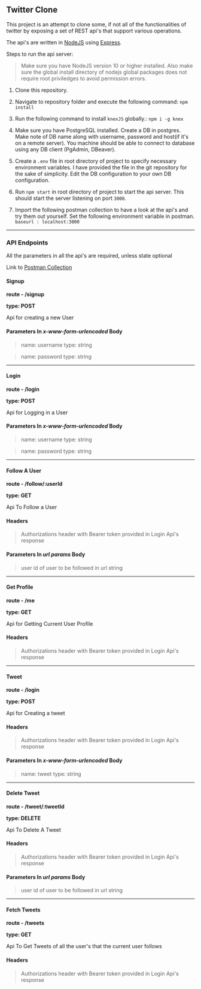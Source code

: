 ## Twitter Clone

This project is an attempt to clone some, if not all of the functionalities of twitter by exposing a set of REST api's that support various operations.

The api's are written in [NodeJS](https://nodejs.org/en/) using [Express](https://expressjs.com/).

Steps to run the api server:
> Make sure you have NodeJS version 10 or higher installed. Also make sure the global install directory of nodejs global packages does not require root priviledges to avoid permission errors.
1) Clone this repository.
2) Navigate to repository folder and execute the following command:
    `npm install`
3) Run the following command to install `knexJS` globally.:
    `npm i -g knex`
4) Make sure you have PostgreSQL installed. Create a DB in postgres. Make note of DB name along with username, password and host(if it's on a remote server). You machine should be able to connect to database using any DB client (PgAdmin, DBeaver).

5) Create a `.env` file in root directory of project to specify necessary environment variables. I have provided the file in the git repository for the sake of simplicity. Edit the DB configuration to your own DB configuration.
6) Run `npm start` in root directory of project to start the api server. This should start the server listening on port `3000`.
7) Import the following postman collection to have a look at the api's and try them out yourself. Set the following environment variable in postman.
    `baseurl : localhost:3000`

___

### API Endpoints

All the parameters in all the api's are required, unless state optional

Link to [Postman Collection](https://www.getpostman.com/collections/c93667c2feb6950c89a2)

#### Signup
**route - /signup**

**type: POST**

 Api for creating a new User

#### Parameters In *x-www-form-urlencoded* Body
> name: username
> type: string

>name: password
>type: string

___
#### Login
**route - /login**

**type: POST**

 Api for Logging in a User

#### Parameters In *x-www-form-urlencoded* Body
> name: username
> type: string

>name: password
>type: string

___
#### Follow A User
**route - /follow/:userId**

**type: GET**

 Api To Follow a User

 #### Headers
 > Authorizations header with Bearer token provided in Login Api's response

#### Parameters In *url params* Body
> user id of user to be followed in url string


___
#### Get Profile
**route - /me**

**type: GET**

 Api for Getting Current User Profile
#### Headers
 > Authorizations header with Bearer token provided in Login Api's response

___

#### Tweet
**route - /login**

**type: POST**

 Api for Creating a tweet

#### Headers
 > Authorizations header with Bearer token provided in Login Api's response


#### Parameters In *x-www-form-urlencoded* Body
> name: tweet
> type: string


___
#### Delete Tweet
**route - /tweet/:tweetId**

**type: DELETE**

 Api To Delete A Tweet

 #### Headers
 > Authorizations header with Bearer token provided in Login Api's response

#### Parameters In *url params* Body
> user id of user to be followed in url string

___

#### Fetch Tweets
**route - /tweets**

**type: GET**

 Api To Get Tweets of all the user's that the current user follows

 #### Headers
 > Authorizations header with Bearer token provided in Login Api's response


